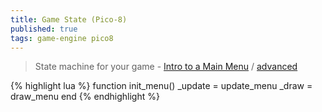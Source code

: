 ```yaml
---
title: Game State (Pico-8)
published: true
tags: game-engine pico8
---
```

> State machine for your game - [Intro to a Main Menu](https://www.youtube.com/watch?v=nu2Ief1KYsU) / [advanced](https://nerdyteachers.com/Explain/MainMenu2/)

{% highlight lua %}
function init_menu()
    _update = update_menu
    _draw = draw_menu
end
{% endhighlight %}